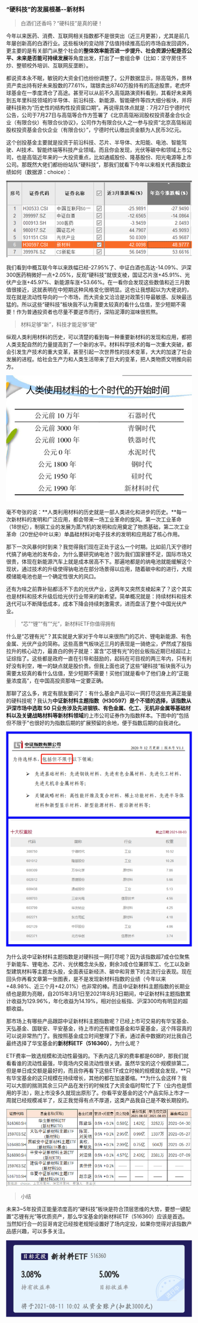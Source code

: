 ### “硬科技”的发展根基--新材料

> 白酒们还香吗？“硬科技”是真的硬！

今年以来医药、消费、互联网相关指数都不是很突出（近三月更甚），尤其是前几年屡创新高的白酒行业。这些板块的变动除了估值持续推高后的市场自发回调外，更主要的是有关部门从整个社会的**整体效率能否进一步提升、社会资源分配是否公平、未来是否能可持续发展**等角度出发，打出了一套组合拳（比如：坚守房住不炒、整顿校外培训、互联网反垄断）。

都说资本永不眠，敏锐的大资金们也纷纷调整了。公开数据显示，除高瓴外，景林资产卖出持有好未来股数的77.61%，瑞银卖出8740万股持有的高途股票，老虎环球基金在一季度清仓了高途。甚至可以从前不久高瓴路演资料看到，其看好未来两到五年里科技领域的半导体、前沿科技、新能源、智能硬件等四大细分板块，并将硬科技称为“历史性的结构性投资窗口期”。再说得具体点就是：7月27日宁德时代公告，公司于7月27日与高瓴等合作方签署了《北京高瓴裕润股权投资基金合伙企业（有限合伙）有限合伙协议》，公司作为有限合伙人之一参与投资“北京高瓴裕润股权投资基金合伙企业（有限合伙）”，宁德时代认缴出资金额为人民币3亿元。

这个创投基金主要就是投资于前沿科技、芯片、半导体、太阳能、电池、智能驾驶、AI技术、智能终端等科技产业领域。而且你会发现，光伏等碳中和领域上市公司，也是高瓴近年来的一大投资重点，比如通威股份、隆基股份、阳光电源等上市公司。那既然大佬们都纷纷站队“硬科技”，那我们就看下今年以来相关代表指数业绩如何（数据源：choice）：

![硬科技真硬](../img/hb-xcl-1.png)

我们看到中概互联今年以来跌幅已经-27.95%了、中证白酒也高达-14.09%、沪深300医药稍微好一点+2.05%，反观“硬科技”就很支棱，国证芯片涨+45.91%、光伏产业涨+45.97%、新能源车涨+53.66%。在一看你会发现这些数值和近三月数值很接近，这就表明在中短期这种风格变化很明显。这也让我想起以为大佬说的，现在就是流动性导向的一个市场，而大资金又洽洽是对政策引导最敏感、反映最迅猛的。所以这些“硬科技”板块我不认为需要太较真的看什么估值，至少短期不需要！作为普通投资者也尽量不要逆市而行，深陷泥潭的滋味很煎熬。

> 材料足够“新”，科技才能足够“硬”

纵观人类利用材料的历史，可以清楚的看到每一种重要新材料的发现和应用，都把人类支配自然的力量提高到了一个新的水平。材料科学技术的每一次重大突破，都会引发生产技术的重大变革，甚至引起一次世界性的技术变革，大大的加速了社会发展的进程。给社会生产力和人类生活带来了巨大的变革，把人类物质文明推向前方。

![材料革命](../img/hb-xcl-2.png)

毫不夸张的说：**人类利用材料的历史就是一部人类进化和进步的历史。**每一次新材料的发明和广泛应用，都会带来一场工业革命的旋风。第一次工业革命（18世纪），制钢工业的发展为蒸汽机的发明和应用奠定了物质基础，第二次工业革命（20世纪中叶以来）单晶硅材料对电子技术的发明和应用起了核心作用。

那下一次风暴何时到来？我觉得我们现在正处于这么一个时期。比如前几天宁德时代搞了纳电池的发布会，为什么要研究纳电池？因为我们国家锂不足，国际市场又很贵，体现在新能源汽车上就是成本居高不下。那遍地都是的纳电池就能缓解这个现状，通过技术的升级使得钠电池在部分场景得以应用，随着碳中和的进行，大规模储能电池也是一个确定性很大的风口。

还有为啥之前靠补贴都活不下去的光伏产业，这两年又突然支棱起来了？这个其实也是材料和技术升级后给光伏行业带来的新希望。简单概况就是：持续材料和技术迭代可以不断降低成本，成本下降会持续刺激需求，进而盘活了整个中国光伏产业。

> “芯”“锂”“有”“光”，新材料ETF你值得拥有

什么是“芯锂有光”？其实就是大家对于今年以来很热门的芯片、锂电新能源、有色金属、光伏产业的简称。这些高景气板块近三月的表现是一骑绝尘，俨然成了股指拉升的核心动力，最直白的例子就是：富含“芯锂有光”的创业板指近期已经超过上证综指了。这些都是政府一直在引导和鼓励的，起码在可目视的两三年内，只有利好没有利空，唯一的缺点就是股价贵。但我上面也说了这些“硬科技”板块我不认为需要太较真的看什么估值，至少短期不需要！买他们就是看中了他们身上的“正能量浓度高”，在中国高投资那啥一定要正确。

那聊了这么多，肯定有朋友要问了：有什么基金产品可以一网打尽这些充满正能量的硬科技呢？我认为**中证新材料主题指数（H30597）**是个不错的选择，该指数从沪深市场中选取 50 只业务涉及**先进钢铁、有色金属、化工、无机非金属等基础材料以及关键战略材料等新材料领域**的上市公司证券作为指数样本。下图中的“包括但不限于”也很好的为指数后期的扩展预留的余地，便于指数后期的自我进化。

![指数范围](../img/hb-xcl-3.jpg)

为什么说中证新材料主题指数是对硬科技一网打尽呢？因为该指数超7成仓位聚焦于新能车、锂电池、芯片、光伏概念龙头股，剩余3成仓位兼顾军工、化工以及新型建筑材料等主题龙头股，全面表征新经济、碳中和背景下的主流行业表现。现在回头你再看文章第一张图表，是不是发现新材料指数的业绩（今年以来+48.98%、近三个月+42.01%）也非常的棒。而且中证新材料主题指数的长期业绩也是颇为亮眼，自2015年3月1日至2021年8月3日期间，中证新材料主题指数累计收益为129.96%，年化收益为14.19%，相对创业板指、沪深300均有明显的超额收益。

那市场上有哪些产品跟踪中证新材料主题指数呢？已经上市可交易的有华宝基金、天弘基金、国联安、平安基金，待上市的还有建信基金和华夏基金，这个阵容真的可以说非常热门了。我按照基金成立时间整理了下表，通过表中数据的对比我自己最终选择了华宝基金的**新材料ETF（516360）**，为什么呢？

ETF费率一致选规模和流动性最强的。下表内这几家的费率都是60BP，那我们就看看谁的流动性最强，毕竟场内交易流动性很关键。虽然华宝的这个规模排第二，但是单日成交额是最好的，而且你再看下这些ETF成立时候的规模就会发现，**只有华宝基金的这只规模在持续增长，其他的都在加速萎缩。**为什么会这样？我可以大胆的揣测其余三只产品在发行的时候找了大资金临时帮忙了下（业内也是惯用的手法），刚上市没多久就现出原形了。你看平安基金的这个产品实际上市才一周就已经规模减半了，反正我觉得有点不厚道，这类产品我自己是不敢长期投的。

![产品列表](../img/hb-xcl-4.png)

> 小结

未来3~5年投资正能量浓度高的“硬科技”板块是符合顶层思维的大势，要想一键配置“芯锂有光”等优质资产，那么华宝基金的新材料ETF（516360）应该是首选。当然知行合一的豆哥肯定已经按老规矩设置好了场内定投，如果你觉得对该指数产品感兴趣，可以多多关注。

![目标投](../img/hb-xcl-5.jpg)